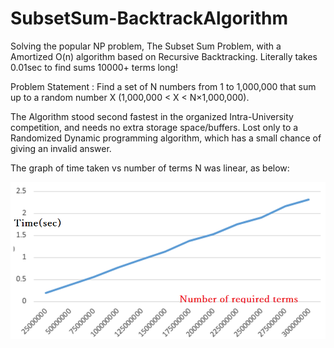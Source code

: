 # SubsetSum-BacktrackAlgorithm
Solving the popular NP problem, The Subset Sum Problem, with a Amortized O(n) algorithm based on Recursive Backtracking. Literally takes 0.01sec to find sums 10000+ terms long!

Problem Statement : Find a set of N numbers from 1 to 1,000,000 that sum up to a random number X (1,000,000 < X < N×1,000,000).

The Algorithm stood second fastest in the organized Intra-University competition, and needs no extra storage space/buffers. Lost only to a Randomized Dynamic programming algorithm, which has a small chance of giving an invalid answer.

The graph of time taken vs number of terms N was linear, as below:

![alt text](https://raw.githubusercontent.com/parthnan/SubsetSum-BacktrackAlgorithm/master/timelinear.png)


